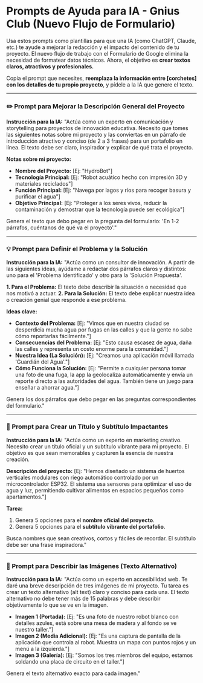 # Prompts de Ayuda para IA - Gnius Club (Nuevo Flujo de Formulario)

Usa estos prompts como plantillas para que una IA (como ChatGPT, Claude, etc.) te ayude a mejorar la redacción y el impacto del contenido de tu proyecto. El nuevo flujo de trabajo con el Formulario de Google elimina la necesidad de formatear datos técnicos. Ahora, el objetivo es **crear textos claros, atractivos y profesionales.**

Copia el prompt que necesites, **reemplaza la información entre [corchetes] con los detalles de tu propio proyecto**, y pídele a la IA que genere el texto.

---

### ✏️ Prompt para Mejorar la Descripción General del Proyecto

**Instrucción para la IA:**
"Actúa como un experto en comunicación y storytelling para proyectos de innovación educativa. Necesito que tomes las siguientes notas sobre mi proyecto y las conviertas en un párrafo de introducción atractivo y conciso (de 2 a 3 frases) para un portafolio en línea. El texto debe ser claro, inspirador y explicar de qué trata el proyecto.

**Notas sobre mi proyecto:**

- **Nombre del Proyecto:** [Ej: "HydroBot"]
- **Tecnología Principal:** [Ej: "Robot acuático hecho con impresión 3D y materiales reciclados"]
- **Función Principal:** [Ej: "Navega por lagos y ríos para recoger basura y purificar el agua"]
- **Objetivo Principal:** [Ej: "Proteger a los seres vivos, reducir la contaminación y demostrar que la tecnología puede ser ecológica"]

Genera el texto que debo pegar en la pregunta del formulario: 'En 1-2 párrafos, cuéntanos de qué va el proyecto'."

---

### 💡 Prompt para Definir el Problema y la Solución

**Instrucción para la IA:**
"Actúa como un consultor de innovación. A partir de las siguientes ideas, ayúdame a redactar dos párrafos claros y distintos: uno para el 'Problema Identificado' y otro para la 'Solución Propuesta'.

**1. Para el Problema:** El texto debe describir la situación o necesidad que nos motivó a actuar.
**2. Para la Solución:** El texto debe explicar nuestra idea o creación genial que responde a ese problema.

**Ideas clave:**

- **Contexto del Problema:** [Ej: "Vimos que en nuestra ciudad se desperdicia mucha agua por fugas en las calles y que la gente no sabe cómo reportarlas fácilmente."]
- **Consecuencias del Problema:** [Ej: "Esto causa escasez de agua, daña las calles y representa un costo enorme para la comunidad."]
- **Nuestra Idea (La Solución):** [Ej: "Creamos una aplicación móvil llamada 'Guardián del Agua'."]
- **Cómo Funciona la Solución:** [Ej: "Permite a cualquier persona tomar una foto de una fuga, la app la geolocaliza automáticamente y envía un reporte directo a las autoridades del agua. También tiene un juego para enseñar a ahorrar agua."]

Genera los dos párrafos que debo pegar en las preguntas correspondientes del formulario."

---

### 🚀 Prompt para Crear un Título y Subtítulo Impactantes

**Instrucción para la IA:**
"Actúa como un experto en marketing creativo. Necesito crear un título oficial y un subtítulo vibrante para mi proyecto. El objetivo es que sean memorables y capturen la esencia de nuestra creación.

**Descripción del proyecto:** [Ej: "Hemos diseñado un sistema de huertos verticales modulares con riego automático controlado por un microcontrolador ESP32. El sistema usa sensores para optimizar el uso de agua y luz, permitiendo cultivar alimentos en espacios pequeños como apartamentos."]

**Tarea:**

1.  Genera 5 opciones para el **nombre oficial del proyecto**.
2.  Genera 5 opciones para el **subtítulo vibrante del portafolio**.

Busca nombres que sean creativos, cortos y fáciles de recordar. El subtítulo debe ser una frase inspiradora."

---

### 🎨 Prompt para Describir las Imágenes (Texto Alternativo)

**Instrucción para la IA:**
"Actúa como un experto en accesibilidad web. Te daré una breve descripción de tres imágenes de mi proyecto. Tu tarea es crear un texto alternativo (alt text) claro y conciso para cada una. El texto alternativo no debe tener más de 15 palabras y debe describir objetivamente lo que se ve en la imagen.

- **Imagen 1 (Portada):** [Ej: "Es una foto de nuestro robot blanco con detalles azules, está sobre una mesa de madera y al fondo se ve nuestro taller."]
- **Imagen 2 (Media Adicional):** [Ej: "Es una captura de pantalla de la aplicación que controla al robot. Muestra un mapa con puntos rojos y un menú a la izquierda."]
- **Imagen 3 (Galería):** [Ej: "Somos los tres miembros del equipo, estamos soldando una placa de circuito en el taller."]

Genera el texto alternativo exacto para cada imagen."
